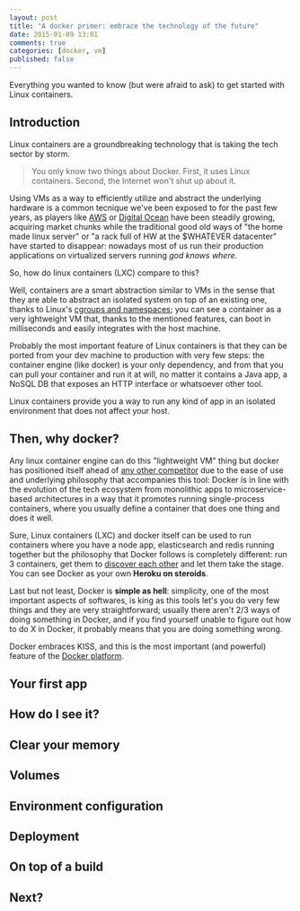 ```yaml
---
layout: post
title: "A docker primer: embrace the technology of the future"
date: 2015-01-09 13:01
comments: true
categories: [docker, vm]
published: false
---
```


Everything you wanted to know
(but were afraid to ask) to get
started with Linux containers.

<!-- more -->

## Introduction

Linux containers are a groundbreaking
technology that is taking the tech sector
by storm.

> You only know two things about Docker. First, it uses Linux containers.
> Second, the Internet won't shut up about it.

Using VMs as a way to efficiently utilize 
and abstract the underlying hardware is a
common tecnique we've been exposed to for the
past few years, as players like [AWS](https://aws.amazon.com/)
or [Digital Ocean](https://www.digitalocean.com/)
have been steadily growing, acquiring market
chunks while the traditional good old ways of
"the home made linux server" or "a rack full
of HW at the $WHATEVER datacenter" have started to
disappear: nowadays most of us run their production
applications on virtualized servers running *god knows where*.

So, how do linux containers (LXC) compare to this?

Well, containers are a smart abstraction similar to VMs
in the sense that they are able to abstract an isolated
system on top of an existing one, thanks to Linux's
[cgroups and namespaces](http://en.wikipedia.org/wiki/Cgroups);
you can see a container as a very ightweight VM that,
thanks to the mentioned features, can boot in milliseconds
and easily integrates with the host machine.

Probably the most important feature of Linux
containers is that they can be ported from your
dev machine to production with very few steps:
the container engine (like docker) is your only
dependency, and from that you can pull your
container and run it at will, no matter it contains
a Java app, a NoSQL DB that exposes an HTTP interface
or whatsoever other tool.

Linux containers provide you a way to run any kind
of app in an isolated environment that does not affect
your host.

## Then, why docker?

Any linux container engine can do this
"lightweight VM" thing but docker has
positioned itself ahead of 
[any other competitor](http://thevarguy.com/virtualization-applications-and-technologies/091614/flockport-rivals-docker-open-source-container-virtualiz)
due to the ease of use and underlying
philosophy that accompanies this tool:
Docker is in line with the evolution of
the tech ecosystem from monolithic apps
to microservice-based architectures in a way
that it promotes running single-process
containers, where you usually define a container
that does one thing and does it well.

Sure, Linux containers (LXC) and docker itself
can be used to run containers where you have a
node app, elasticsearch and redis running together
but the philosophy that Docker follows is completely
different: run 3 containers, get them to
[discover each other](https://www.google.ae/webhp?sourceid=chrome-instant&ion=1&espv=2&ie=UTF-8#q=service+discovery+docker)
and let them take the stage. You can see Docker
as your own **Heroku on steroids**.

Last but not least, Docker is **simple as hell**:
simplicity, one of the most important aspects of
softwares, is king as this tools let's you do
very few things and they are very straightforward;
usually there aren't 2/3 ways of doing something in
Docker, and if you find yourself unable to figure out
how to do X in Docker, it probably means that you are
doing something wrong.

Docker embraces KISS, and this is the most important
(and powerful) feature of the [Docker platform](https://www.docker.com/whatisdocker/).

## Your first app

## How do I see it?

## Clear your memory

## Volumes

## Environment configuration

## Deployment

## On top of a build

## Next?
